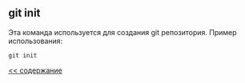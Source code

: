## git init

Эта команда используется для создания git репозитория. Пример использования:

```
git init
```

[<< содержание](./readme.md)